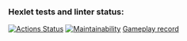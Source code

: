 ### Hexlet tests and linter status:
[![Actions Status](https://github.com/Yakov256/java-project-61/workflows/hexlet-check/badge.svg)](https://github.com/Yakov256/java-project-61/actions)
[![Maintainability](https://api.codeclimate.com/v1/badges/df8dae7235453e913f07/maintainability)](https://codeclimate.com/github/Yakov256/java-project-61/maintainability)
[Gameplay record](https://asciinema.org/a/0wMb4p1ZxxPQrEmGz92jWpm7d)